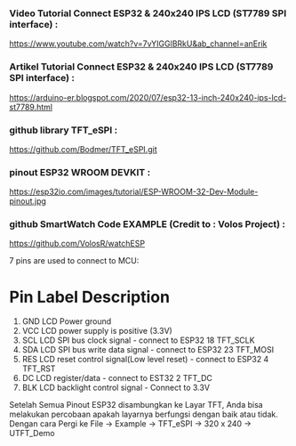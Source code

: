 ### Video Tutorial Connect ESP32 & 240x240 IPS LCD (ST7789 SPI interface) :

https://www.youtube.com/watch?v=7vYIGGlBRkU&ab_channel=anErik

### Artikel Tutorial Connect ESP32 & 240x240 IPS LCD (ST7789 SPI interface) :

https://arduino-er.blogspot.com/2020/07/esp32-13-inch-240x240-ips-lcd-st7789.html

### github library TFT_eSPI :

https://github.com/Bodmer/TFT_eSPI.git

### pinout ESP32 WROOM DEVKIT :

https://esp32io.com/images/tutorial/ESP-WROOM-32-Dev-Module-pinout.jpg

### github SmartWatch Code EXAMPLE (Credit to : Volos Project) :

https://github.com/VolosR/watchESP
    
7 pins are used to connect to MCU:

# Pin Label Description
1. GND LCD Power ground
2. VCC LCD power supply is positive (3.3V)
3. SCL  LCD SPI bus clock signal - connect to ESP32 18 TFT_SCLK
4. SDA LCD SPI bus write data signal - connect to ESP32 23 TFT_MOSI
5. RES  LCD reset control signal(Low level reset) - connect to ESP32 4 TFT_RST
6. DC   LCD register/data - connect to EST32 2 TFT_DC
7. BLK LCD backlight control signal - Connect to 3.3V

Setelah Semua Pinout ESP32 disambungkan ke Layar TFT, Anda bisa melakukan percobaan apakah layarnya berfungsi dengan baik atau tidak.
Dengan cara Pergi ke File -> Example -> TFT_eSPI -> 320 x 240 -> UTFT_Demo
